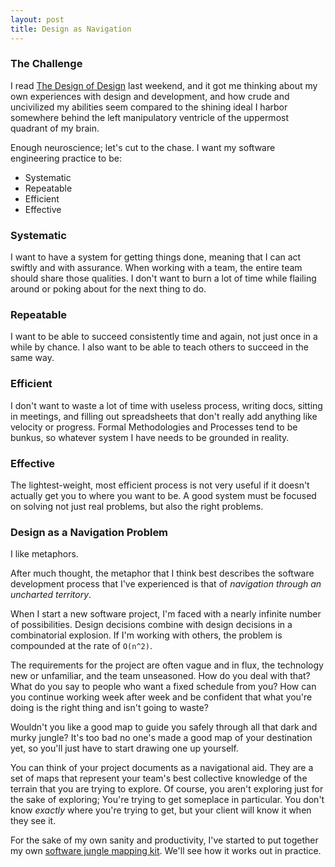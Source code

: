 ```yaml
---
layout: post
title: Design as Navigation
---
```


### The Challenge

I read [The Design of Design][1] last weekend, and it got me thinking about my
own experiences with design and development, and how crude and uncivilized my
abilities seem compared to the shining ideal I harbor somewhere behind the left
manipulatory ventricle of the uppermost quadrant of my brain.

Enough neuroscience; let's cut to the chase. I want my software engineering
practice to be:

- Systematic
- Repeatable
- Efficient
- Effective


### Systematic

I want to have a system for getting things done, meaning that I can act swiftly
and with assurance. When working with a team, the entire team should share those
qualities. I don't want to burn a lot of time while flailing around or poking
about for the next thing to do.


### Repeatable

I want to be able to succeed consistently time and again, not just once in a
while by chance. I also want to be able to teach others to succeed in the same
way.


### Efficient

I don't want to waste a lot of time with useless process, writing docs, sitting
in meetings, and filling out spreadsheets that don't really add anything like
velocity or progress. Formal Methodologies and Processes tend to be bunkus, so
whatever system I have needs to be grounded in reality.


### Effective

The lightest-weight, most efficient process is not very useful if it doesn't
actually get you to where you want to be. A good system must be focused on
solving not just real problems, but also the right problems.


### Design as a Navigation Problem

I like metaphors.

After much thought, the metaphor that I think best describes the software
development process that I've experienced is that of *navigation through an
uncharted territory*.

When I start a new software project, I'm faced with a nearly infinite number of
possibilities. Design decisions combine with design decisions in a combinatorial
explosion.  If I'm working with others, the problem is compounded at the rate of
`O(n^2)`.

The requirements for the project are often vague and in flux, the technology new
or unfamiliar, and the team unseasoned. How do you deal with that? What do you
say to people who want a fixed schedule from you? How can you continue working
week after week and be confident that what you're doing is the right thing and
isn't going to waste?

Wouldn't you like a good map to guide you safely through all that dark and murky
jungle?  It's too bad no one's made a good map of your destination yet, so
you'll just have to start drawing one up yourself.

You can think of your project documents as a navigational aid. They are a set of
maps that represent your team's best collective knowledge of the terrain that
you are trying to explore. Of course, you aren't exploring just for the sake of
exploring; You're trying to get someplace in particular. You don't know
*exactly* where you're trying to get, but your client will know it when they see
it.

For the sake of my own sanity and productivity, I've started to put together my
own [software jungle mapping kit][2]. We'll see how it works out in practice.


[1]: http://nerdflation.github.com/design/2010/04/06/design-of-design.html
[2]: http://nerdflation.github.com/design/design-intro.html
